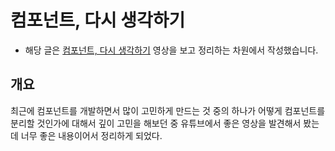 # 컴포넌트, 다시 생각하기

- 해당 글은 [컴포넌트, 다시 생각하기](https://youtu.be/HYgKBvLr49c) 영상을 보고 정리하는 차원에서 작성했습니다.

## 개요

최근에 컴포넌트를 개발하면서 많이 고민하게 만드는 것 중의 하나가 어떻게 컴포넌트를 분리할 것인가에 대해서 깊이 고민을 해보던 중 유튜브에서 좋은 영상을 발견해서 봤는데 너무 좋은 내용이어서 정리하게 되었다.
